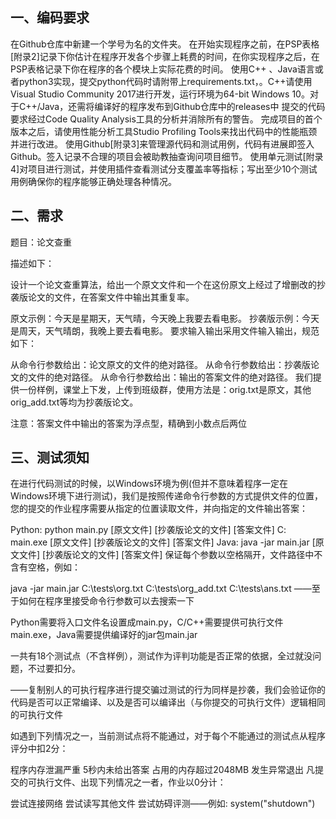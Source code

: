## 一、编码要求
在Github仓库中新建一个学号为名的文件夹。
在开始实现程序之前，在PSP表格[附录2]记录下你估计在程序开发各个步骤上耗费的时间，在你实现程序之后，在PSP表格记录下你在程序的各个模块上实际花费的时间。
使用C++ 、Java语言或者python3实现，提交python代码时请附带上requirements.txt，。C++请使用Visual Studio Community 2017进行开发，运行环境为64-bit Windows 10。对于C++/Java，还需将编译好的程序发布到Github仓库中的releases中
提交的代码要求经过Code Quality Analysis工具的分析并消除所有的警告。
完成项目的首个版本之后，请使用性能分析工具Studio Profiling Tools来找出代码中的性能瓶颈并进行改进。
使用Github[附录3]来管理源代码和测试用例，代码有进展即签入Github。签入记录不合理的项目会被助教抽查询问项目细节。
使用单元测试[附录4]对项目进行测试，并使用插件查看测试分支覆盖率等指标；写出至少10个测试用例确保你的程序能够正确处理各种情况。
 

## 二、需求
题目：论文查重

描述如下：

设计一个论文查重算法，给出一个原文文件和一个在这份原文上经过了增删改的抄袭版论文的文件，在答案文件中输出其重复率。

原文示例：今天是星期天，天气晴，今天晚上我要去看电影。
抄袭版示例：今天是周天，天气晴朗，我晚上要去看电影。
要求输入输出采用文件输入输出，规范如下：

从命令行参数给出：论文原文的文件的绝对路径。
从命令行参数给出：抄袭版论文的文件的绝对路径。
从命令行参数给出：输出的答案文件的绝对路径。
我们提供一份样例，课堂上下发，上传到班级群，使用方法是：orig.txt是原文，其他orig_add.txt等均为抄袭版论文。

注意：答案文件中输出的答案为浮点型，精确到小数点后两位
 

## 三、测试须知
在进行代码测试的时候，以Windows环境为例(但并不意味着程序一定在Windows环境下进行测试)，我们是按照传递命令行参数的方式提供文件的位置，您的提交的作业程序需要从指定的位置读取文件，并向指定的文件输出答案：

Python: python main.py [原文文件] [抄袭版论文的文件] [答案文件]
C: main.exe [原文文件] [抄袭版论文的文件] [答案文件]
Java: java -jar main.jar [原文文件] [抄袭版论文的文件] [答案文件]
保证每个参数以空格隔开，文件路径中不含有空格，例如：

java -jar main.jar C:\tests\org.txt C:\tests\org_add.txt C:\tests\ans.txt
——至于如何在程序里接受命令行参数可以去搜索一下

Python需要将入口文件名设置成main.py，C/C++需要提供可执行文件main.exe，Java需要提供编译好的jar包main.jar

一共有18个测试点（不含样例），测试作为评判功能是否正常的依据，全过就没问题，不过要扣分。

——复制别人的可执行程序进行提交骗过测试的行为同样是抄袭，我们会验证你的代码是否可以正常编译、以及是否可以编译出（与你提交的可执行文件）逻辑相同的可执行文件

如遇到下列情况之一，当前测试点将不能通过，对于每个不能通过的测试点从程序评分中扣2分：

程序内存泄漏严重
5秒内未给出答案
占用的内存超过2048MB
发生异常退出
凡提交的可执行文件、出现下列情况之一者，作业以0分计：

尝试连接网络
尝试读写其他文件
尝试妨碍评测——例如: system("shutdown") 

